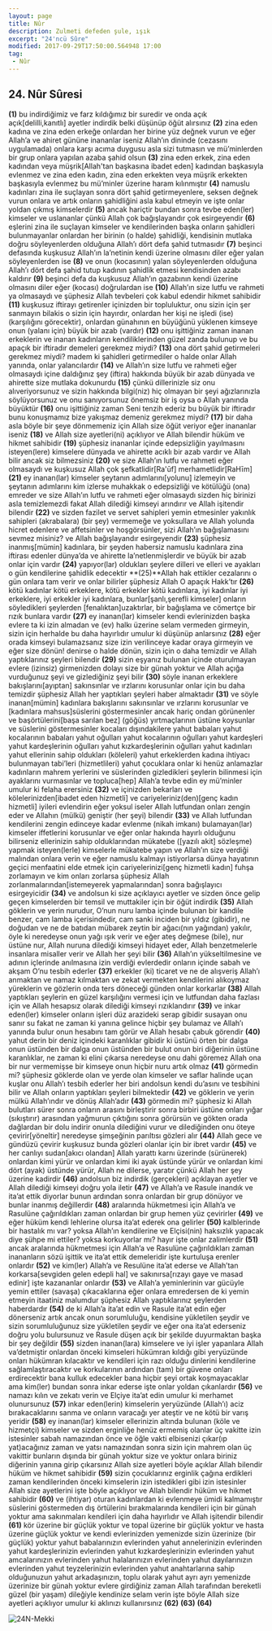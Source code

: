 ```yaml
---
layout: page
title: Nûr
description: Zulmeti defeden şule, ışık
excerpt: "24'ncü Sûre"
modified: 2017-09-29T17:50:00.564948 17:00
tag: 
 - Nûr
---
```


## 24. Nûr Sûresi

**(1)** bu indirdiğimiz ve farz kıldığımız bir suredir ve onda açık açık[delilli,kanıtlı] ayetler indirdik belki düşünüp öğüt alırsınız
**(2)** zina eden kadına ve zina eden erkeğe onlardan her birine yüz değnek vurun ve eğer Allah’a ve ahiret gününe inananlar iseniz Allah’ın dininde (cezasını uygulamada) onlara karşı acıma duygusu asla sizi tutmasın ve mü’minlerden bir grup onlara yapılan azaba şahid olsun
**(3)** zina eden erkek, zina eden kadından veya müşrik[Allah'tan başkasına ibadet eden] kadından başkasıyla evlenmez ve zina eden kadın, zina eden erkekten veya müşrik erkekten başkasıyla evlenmez bu mü’minler üzerine haram kılınmıştır 
**(4)** namuslu kadınları zina ile suçlayan sonra dört şahid getirmeyenlere, seksen değnek vurun onlara ve artık onların şahidliğini asla kabul etmeyin ve işte onlar yoldan çıkmış kimselerdir
**(5)** ancak hariçtir bundan sonra tevbe eden(ler) kimseler ve uslananlar çünkü Allah çok bağışlayandır çok esirgeyendir
**(6)** eşlerini zina ile suçlayan kimseler ve kendilerinden başka onların şahidleri bulunmayanlar onlardan her birinin (o halde) şahidliği, kendisinin mutlaka doğru söyleyenlerden olduğuna Allah’ı dört defa şahid tutmasıdır 
**(7)** beşinci defasında kuşkusuz Allah’ın la’netinin kendi üzerine olmasını diler eğer yalan söyleyenlerden ise
**(8)** ve onun (kocasının) yalan söyleyenlerden olduğuna Allah’ı dört defa şahid tutup kadının şahidlik etmesi kendisinden azabı kaldırır 
**(9)** beşinci defa da kuşkusuz Allah’ın gazabının kendi üzerine olmasını diler eğer (kocası) doğrulardan ise 
**(10)** Allah’ın size lutfu ve rahmeti ya olmasaydı ve şüphesiz Allah tevbeleri çok kabul edendir hikmet sahibidir
**(11)** kuşkusuz iftirayı getirenler içinizden bir topluluktur, onu sizin için şer sanmayın bilakis o sizin için hayırdır, onlardan her kişi ne işledi (ise) (karşılığını görecektir), onlardan günahının en büyüğünü yüklenen kimseye onun (yalanı için) büyük bir azab (vardır)
**(12)** onu işittiğiniz zaman inanan erkeklerin ve inanan kadınların kendiliklerinden güzel zanda bulunup ve bu apaçık bir iftiradır demeleri gerekmez miydi?
**(13)** ona dört şahid getirmeleri gerekmez miydi? madem ki şahidleri getirmediler o halde onlar Allah yanında, onlar yalancılardır
**(14)** ve Allah’ın size lutfu ve rahmeti eğer olmasaydı içine daldığınız şey (iftira) hakkında büyük bir azab dünyada ve ahirette size mutlaka dokunurdu 
**(15)** çünkü dillerinizle siz onu alıveriyorsunuz ve sizin hakkında bilgi(niz) hiç olmayan bir şeyi ağızlarınızla söylüyorsunuz ve onu sanıyorsunuz önemsiz bir iş oysa o Allah yanında büyüktür
**(16)** onu işittiğiniz zaman Seni tenzih ederiz bu büyük bir iftiradır bunu konuşmamız bize yakışmaz demeniz gerekmez miydi?
**(17)** bir daha asla böyle bir şeye dönmemeniz için Allah size öğüt veriyor eğer inananlar iseniz
**(18)** ve Allah size ayetleri(ni) açıklıyor ve Allah bilendir hüküm ve hikmet sahibidir
**(19)** şüphesiz inananlar içinde edepsizliğin yayılmasını isteyen(lere) kimselere dünyada ve ahirette acıklı bir azab vardır ve Allah bilir ancak siz bilmezsiniz
**(20)** ve size Allah’ın lutfu ve rahmeti eğer olmasaydı ve kuşkusuz Allah çok şefkatlidir[Ra'ūf] merhametlidir[RaHīm]
**(21)** ey inanan(lar) kimseler şeytanın adımlarını[yolunu] izlemeyin ve şeytanın adımlarını kim izlerse muhakkak o edepsizliği ve kötülüğü (ona) emreder ve size Allah’ın lutfu ve rahmeti eğer olmasaydı sizden hiç birinizi asla temizlemezdi fakat Allah dilediği kimseyi arındırır ve Allah işitendir bilendir
**(22)** ve sizden fazilet ve servet sahipleri yemin etmesinler yakınlık sahipleri (akrabalara) (bir şey) vermemeğe ve yoksullara ve Allah yolunda hicret edenlere ve affetsinler ve hoşgörsünler, sizi Allah’ın bağışlamasını sevmez misiniz? ve Allah bağışlayandır esirgeyendir
**(23)** şüphesiz inanmış[mümin] kadınlara, bir şeyden habersiz namuslu kadınlara zina iftirası edenler dünya’da ve ahirette la’netlenmişlerdir ve büyük bir azab onlar için vardır
**(24)** yapıyor(lar) oldukları şeylere dilleri ve elleri ve ayakları o gün kendilerine şahidlik edecektir
**(25)**Allah hak ettikler cezalarını o gün onlara tam verir ve onlar bilirler şüphesiz Allah O apaçık Hakk’tır
**(26)** kötü kadınlar kötü erkeklere, kötü erkekler kötü kadınlara, iyi kadınlar iyi erkeklere, iyi erkekler iyi kadınlara, bunlar[şanlı,şerefli kimseler] onların söyledikleri şeylerden [fenalıktan]uzaktırlar, bir bağışlama ve cömertçe bir rızık bunlara vardır
**(27)** ey inanan(lar) kimseler kendi evlerinizden başka evlere ta ki izin almadan ve (ev) halkı üzerine selam vermeden girmeyin, sizin için herhalde bu daha hayırlıdır umulur ki düşünüp anlarsınız
**(28)** eğer orada kimseyi bulamazsanız size izin verilinceye kadar oraya girmeyin ve eğer size dönün! denirse o halde dönün, sizin için o daha temizdir ve Allah yaptıklarınız şeyleri bilendir
**(29)** sizin eşyanız bulunan içinde oturulmayan evlere (izinsiz) girmenizden dolayı size bir günah yoktur ve Allah açığa vurduğunuz şeyi ve gizlediğiniz şeyi bilir
**(30)** söyle inanan erkeklere bakışlarını[ayıptan] sakınsınlar ve ırzlarını korusunlar onlar için bu daha temizdir şüphesiz Allah her yaptıkları şeyleri haber almaktadır
**(31)** ve söyle inanan[mümin] kadınlara bakışlarını sakınsınlar ve ırzlarını korusunlar ve [kadınlara mahsus]süslerini göstermesinler ancak hariç ondan görünenler ve başörtülerini[başa sarılan bez] (göğüs) yırtmaçlarının üstüne koysunlar ve süslerini göstermesinler kocaları dışındakilere yahut babaları yahut kocalarının babaları yahut oğulları yahut kocalarının oğulları yahut kardeşleri yahut kardeşlerinin oğulları yahut kızkardeşlerinin oğulları yahut kadınları yahut ellerinin sahip oldukları (köleleri) yahut erkeklerden kadına ihtiyacı bulunmayan tabi’leri (hizmetlileri) yahut çocuklara onlar ki henüz anlamazlar kadınların mahrem yerlerini ve süslerinden gizledikleri şeylerin bilinmesi için ayaklarını vurmasınlar ve topluca[hep] Allah’a tevbe edin ey mü’minler umulur ki felaha erersiniz
**(32)** ve içinizden bekarları ve kölelerinizden[ibadet eden hizmetli] ve cariyeleriniz(den)[genç kadın hizmetli] iyileri evlendirin eğer yoksul iseler Allah lutfundan onları zengin eder ve Allahın (mülkü) geniştir (her şeyi) bilendir
**(33)** ve Allah lutfundan kendilerini zengin edinceye kadar evlenme (nikah imkanı) bulamayan(lar) kimseler iffetlerini korusunlar ve eğer onlar hakında hayırlı olduğunu bilirseniz ellerinizin sahip olduklarından mükatebe ([yazılı akit] sözleşme) yapmak isteyen(lerle) kimselerle mükatebe yapın ve Allah’ın size verdiği malından onlara verin ve eğer namuslu kalmayı istiyorlarsa dünya hayatının geçici menfaatini elde etmek için cariyelerinizi[genç hizmetli kadın] fuhşa zorlamayın ve kim onları zorlarsa şüphesiz Allah zorlanmalarından[istemeyerek yapmalarından] sonra bağışlayıcı esirgeyicidir
**(34)** ve andolsun ki size açıklayıcı ayetler ve sizden önce gelip geçen kimselerden bir temsil ve muttakiler için bir öğüt indirdik 
**(35)** Allah göklerin ve yerin nurudur, O’nun nuru lamba içinde bulunan bir kandile benzer, cam lamba içerisindedir, cam sanki inciden bir yıldız (gibidir), ne doğudan ve ne de batıdan mübarek zeytin bir ağacı(nın yağından) yakılır, öyle ki neredeyse onun yağı ışık verir ve eğer ateş değmese (bile), nur üstüne nur, Allah nuruna dilediği kimseyi hidayet eder, Allah benzetmelerle insanlara misaller verir ve Allah her şeyi bilir
**(36)** Allah’ın yükseltilmesine ve adının içlerinde anılmasına izin verdiği evlerdedir onların içinde sabah ve akşam O’nu tesbih ederler 
**(37)** erkekler (ki) ticaret ve ne de alışveriş Allah’ı anmaktan ve namaz kılmaktan ve zekat vermekten kendilerini alıkoymaz yüreklerin ve gözlerin onda ters döneceği günden onlar korkarlar 
**(38)** Allah yaptıkları şeylerin en güzel karşılığını vermesi için ve lutfundan daha fazlası için ve Allah hesapsız olarak dilediği kimseyi rızıklandırır 
**(39)** ve inkar eden(ler) kimseler onların işleri düz arazideki serap gibidir susayan onu sanır su fakat ne zaman ki yanına gelince hiçbir şey bulamaz ve Allah’ı yanında bulur onun hesabını tam görür ve Allah hesabı çabuk görendir
**(40)** yahut derin bir deniz içindeki karanlıklar gibidir ki üstünü örten bir dalga onun üstünden bir dalga onun üstünden bir bulut onun biri diğerinin üstüne karanlıklar, ne zaman ki elini çıkarsa neredeyse onu dahi göremez Allah ona bir nur vermemişse bir kimseye onun hiçbir nuru artık olmaz 
**(41)** görmedin mi? şüphesiz göklerde olan ve yerde olan kimseler ve saflar halinde uçan kuşlar onu Allah’ı tesbih ederler her biri andolsun kendi du’asını ve tesbihini bilir ve Allah onların yaptıkları şeyleri bilmektedir
**(42)** ve göklerin ve yerin mülkü Allah’ındır ve dönüş Allah’adır
**(43)** görmedin mi? şüphesiz ki Allah bulutları sürer sonra onların arasını birleştirir sonra birbiri üstüne onları yığar (sıkıştırır)  arasından yağmurun çıktığını sonra görürsün ve gökten orada dağlardan bir dolu indirir onunla dilediğini vurur ve dilediğinden onu öteye çevirir[yöneltir] neredeyse şimşeğinin parıltısı gözleri alır
**(44)** Allah gece ve gündüzü çevirir kuşkusuz bunda gözleri olanlar için bir ibret vardır
**(45)** ve her canlıyı sudan[akıcı olandan] Allah yarattı karnı üzerinde (sürünerek) onlardan kimi yürür ve onlardan kimi iki ayak üstünde yürür ve onlardan kimi dört (ayak) üstünde yürür, Allah ne dilerse, yaratır çünkü Allah her şey üzerine kadirdir
**(46)** andolsun biz indirdik (gerçekleri) açıklayan ayetler ve Allah dilediği kimseyi doğru yola iletir 
**(47)** ve Allah’a ve Rasule inandık ve ita’at ettik diyorlar bunun ardından sonra onlardan bir grup dönüyor ve bunlar inanmış değillerdir
**(48)** aralarında hükmetmesi için Allah’a ve Rasulüne çağırıldıkları zaman onlardan bir grup hemen yüz çevirirler
**(49)** ve eğer hüküm kendi lehlerine olursa ita’at ederek ona gelirler 
**(50)** kalblerinde bir hastalık mı var? yoksa Allah’ın kendilerine ve Elçisi(nin) haksızlık yapacak diye şühpe mi ettiler? yoksa korkuyorlar mı? hayır işte onlar zalimlerdir
**(51)** ancak aralarında hükmetmesi için Allah’a ve Rasulüne çağırıldıkları zaman inananların sözü işittik ve ita’at ettik demeleridir işte kurtuluşa erenler onlardır 
**(52)** ve kim(ler) Allah’a ve Resulüne ita’at ederse ve Allah’tan korkarsa[sevgiden gelen edepli hal] ve sakınırsa[rızayı gaye ve masad edinir] işte kazananlar onlardır
**(53)** ve Allah’a yeminlerinin var gücüyle yemin ettiler	 (savaşa) çıkacaklarına eğer onlara emredersen de ki yemin etmeyin itaatiniz malumdur şüphesiz Allah yaptıklarınız şeylerden haberdardır
**(54)** de ki Allah’a ita’at edin ve Rasule ita’at edin eğer dönerseniz artık ancak onun sorumluluğu, kendisine yükletilen şeydir ve sizin sorumluluğunuz size yükletilen şeydir ve eğer ona ita’at ederseniz doğru yolu bulursunuz ve Rasule düşen açık bir şekilde duyurmaktan başka bir şey değildir 
**(55)** sizden inanan(lara) kimselere ve iyi işler yapanlara Allah va’detmiştir onlardan önceki kimseleri hükümran kıldığı gibi yeryüzünde onları hükümran kılacaktır ve kendileri için razı olduğu dinlerini kendilerine sağlamlaştıracaktır ve korkularının ardından (tam) bir güvene onları erdirecektir bana kulluk edecekler bana hiçbir şeyi ortak koşmayacaklar ama kim(ler) bundan sonra inkar ederse işte onlar yoldan çıkanlardır
**(56)** ve namazı kılın ve zekatı verin ve Elçiye ita’at edin umulur ki merhamet olunursunuz
**(57)** inkar eden(lerin) kimselerin yeryüzünde (Allah’ı) aciz bırakacaklarını sanma ve onların varacağı yer ateştir ve ne kötü bir varış yeridir
**(58)** ey inanan(lar) kimseler ellerinizin altında bulunan (köle ve hizmetçi) kimseler ve sizden erginliğe henüz ermemiş olanlar üç vakitte izin istesinler sabah namazından önce ve öğle vakti elbisenizi çıkar(ıp yat)acağınız zaman ve yatsı namazından sonra sizin için mahrem olan üç vakittir bunların dışında bir günah yoktur size ve yoktur onlara biriniz diğerinin yanına girip çıkarsınız Allah size ayetleri böyle açıklar Allah bilendir hüküm ve hikmet sahibidir
**(59)** sizin çocuklarınız erginlik çağına erdikleri zaman kendilerinden önceki kimselerin izin istedikleri gibi izin istesinler Allah size ayetlerini işte böyle açıklıyor ve Allah bilendir hüküm ve hikmet sahibidir
**(60)** ve (ihtiyar) oturan kadınlardan ki evlenmeye ümidi kalmamıştır süslerini göstermeden dış örtülerini bırakmalarında kendileri için bir günah yoktur ama sakınmaları kendileri için daha hayırlıdır ve Allah işitendir bilendir
**(61)** kör üzerine bir güçlük yoktur ve topal üzerine bir güçlük yoktur ve hasta üzerine güçlük yoktur ve kendi evlerinizden yemenizde sizin üzerinize (bir güçlük) yoktur yahut babalarınızın evlerinden yahut annelerinizin evlerinden yahut kardeşlerinizin evlerinden yahut kızkardeşlerinizin evlerinden yahut amcalarınızın evlerinden yahut halalarınızın evlerinden yahut dayılarınızın evlerinden yahut teyzelerinizin evlerinden yahut anahtarlarına sahip olduğunuzun yahut arkadaşınızın, toplu olarak yahut ayrı ayrı yemenizde üzerinize bir günah yoktur evlere girdiğiniz zaman Allah tarafından bereketli güzel (bir yaşam) dileğiyle kendinize selam verin işte böyle Allah size ayetleri açıklıyor umulur ki aklınızı kullanırsınız
**(62)**
**(63)**
**(64)**

![24N-Mekki]({{site.url}}/images/ayrac-muhur.png)
